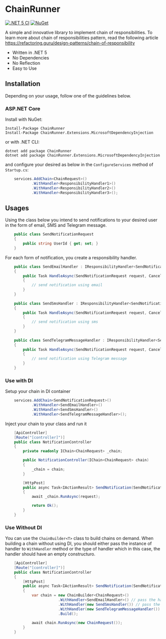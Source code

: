 # ChainRunner
[![.NET 5 CI](https://github.com/litenova/ChainRunner/actions/workflows/dotnet.yml/badge.svg)](https://github.com/litenova/ChainRunner/actions/workflows/dotnet.yml)
[![NuGet](https://img.shields.io/nuget/vpre/ChainRunner.svg)](https://www.nuget.org/packages/ChainRunner)


A simple and innovative library to implement chain of responsibilities. To learn more about chain of responsibilities pattern, read the following article https://refactoring.guru/design-patterns/chain-of-responsibility

* Written in .NET 5
* No Dependencies
* No Reflection
* Easy to Use

## Installation

Depending on your usage, follow one of the guidelines below.

### ASP.NET Core

Install with NuGet:

```
Install-Package ChainRunner
Install-Package ChainRunner.Extensions.MicrosoftDependencyInjection
```

or with .NET CLI:

```
dotnet add package ChainRunner
dotnet add package ChainRunner.Extensions.MicrosoftDependencyInjection
```

and configure your desired as below in the `ConfigureServices` method of `Startup.cs`:

```c#
    services.AddChain<ChainRequest>()
            .WithHandler<ResponsibilityHandler1>()
            .WithHandler<ResponsibilityHandler2>()
            .WithHandler<ResponsibilityHandler3>();
```

## Usages

Using the class below you intend to send notifications to your desired user in the form of email, SMS and Telegram message.

```c#
    public class SendNotificationRequest
    {
        public string UserId { get; set; }
    }
```

For each form of notification, you create a responsibility handler.

```c#
    public class SendEmailHandler : IResponsibilityHandler<SendNotificationRequest>
    {
        public Task HandleAsync(SendNotificationRequest request, CancellationToken cancellationToken = default)
        {
            // send notification using email
        }
    }
    
    public class SendSmsHandler : IResponsibilityHandler<SendNotificationRequest>
    {
        public Task HandleAsync(SendNotificationRequest request, CancellationToken cancellationToken = default)
        {
            // send notification using sms
        }
    }
    
    public class SendTelegramMessageHandler : IResponsibilityHandler<SendNotificationRequest>
    {
        public Task HandleAsync(SendNotificationRequest request, CancellationToken cancellationToken = default)
        {
            // send notification using Telegram message
        }
    }
```

### Use with DI
Setup your chain in DI container

```c#
    services.AddChain<SendNotificationRequest>()
            .WithHandler<SendEmailHandler>()
            .WithHandler<SendSmsHandler>()
            .WithHandler<SendTelegramMessageHandler>();
```

Inject your chain to your class and run it

```c#
    [ApiController]
    [Route("[controller]")]
    public class NotificationController
    {
        private readonly IChain<ChainRequest> _chain;

        public NotificationController(IChain<ChainRequest> chain)
        {
            _chain = chain;
        }

        [HttpPost]
        public async Task<IActionResult> SendNotification(SendNotificationRequest request)
        {
            await _chain.RunAsync(request);

            return Ok();
        }
    }
```

### Use Without DI

You can use the `ChainBuilder<T>` class to build chains on demand. When building a chain without using DI, you should either pass the instance of handler to `WithHandler` method or the type of handler which in this case, the handler should have an empty constructuro.

```c#
    [ApiController]
    [Route("[controller]")]
    public class NotificationController
    {
        [HttpPost]
        public async Task<IActionResult> SendNotification(SendNotificationRequest request)
        {
            var chain = new ChainBuilder<ChainRequest>()
                        .WithHandler<SendEmailHandler>() // pass the handler with empty constructor
                        .WithHandler(new SendSmsHandler()) // pass the handler instance 
                        .WithHandler(new SendTelegramMessageHandler()) // pass the handler instance
                        .Build();
            
            await chain.RunAsync(new ChainRequest());                    
        }
    }
```
